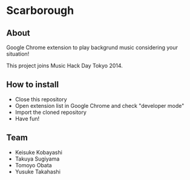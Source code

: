 Scarborough
================


## About

Google Chrome extension to play backgrund music considering your situation!

This project joins Music Hack Day Tokyo 2014.

## How to install

+ Close this repository
+ Open extension list in Google Chrome and check "developer mode"
+ Import the cloned repository
+ Have fun!

## Team

* Keisuke Kobayashi
* Takuya Sugiyama
* Tomoyo Obata
* Yusuke Takahashi
